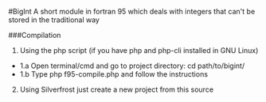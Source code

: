 #BigInt
A short module in fortran 95 which deals with integers that can't be stored in the traditional way

###Compilation
1. Using the php script (if you have php and php-cli installed in GNU Linux)
* 1.a Open terminal/cmd and go to project directory: cd path/to/bigint/
* 1.b Type php f95-compile.php and follow the instructions

2. Using Silverfrost just create a new project from this source
